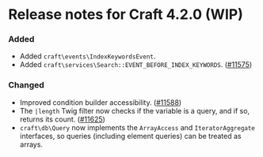 # Release notes for Craft 4.2.0 (WIP)

### Added
- Added `craft\events\IndexKeywordsEvent`.
- Added `craft\services\Search::EVENT_BEFORE_INDEX_KEYWORDS`. ([#11575](https://github.com/craftcms/cms/discussions/11575))

### Changed
- Improved condition builder accessibility. ([#11588](https://github.com/craftcms/cms/pull/11588))
- The `|length` Twig filter now checks if the variable is a query, and if so, returns its count. ([#11625](https://github.com/craftcms/cms/discussions/11625))
- `craft\db\Query` now implements the `ArrayAccess` and `IteratorAggregate` interfaces, so queries (including element queries) can be treated as arrays.
